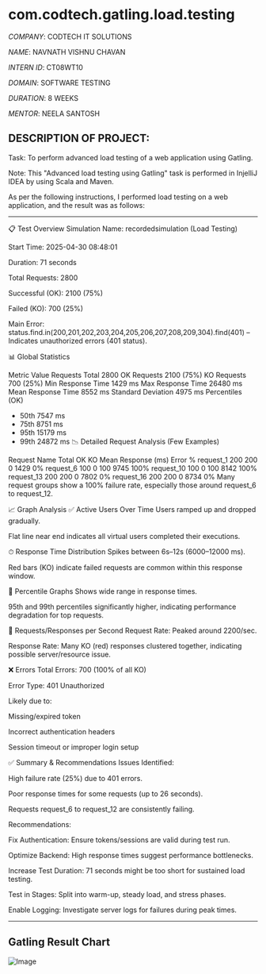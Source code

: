 # com.codtech.gatling.load.testing

*COMPANY*: CODTECH IT SOLUTIONS

*NAME*: NAVNATH VISHNU CHAVAN

*INTERN ID*: CT08WT10

*DOMAIN*: SOFTWARE TESTING

*DURATION*: 8 WEEKS

*MENTOR*: NEELA SANTOSH

## DESCRIPTION OF PROJECT:

Task: To perform advanced load testing of a web application using Gatling.

Note: This "Advanced load testing using Gatling" task is performed in InjelliJ IDEA by using 
Scala and Maven.

As per the following instructions, I performed load testing on a web application, and the result was as follows:

---

📋 Test Overview
Simulation Name: recordedsimulation (Load Testing)

Start Time: 2025-04-30 08:48:01

Duration: 71 seconds

Total Requests: 2800

Successful (OK): 2100 (75%)

Failed (KO): 700 (25%)

Main Error: status.find.in(200,201,202,203,204,205,206,207,208,209,304).find(401) – Indicates unauthorized errors (401 status).

📊 Global Statistics

Metric	Value
Requests Total	2800
OK Requests	2100 (75%)
KO Requests	700 (25%)
Min Response Time	1429 ms
Max Response Time	26480 ms
Mean Response Time	8552 ms
Standard Deviation	4975 ms
Percentiles (OK)	
- 50th	7547 ms
- 75th	8751 ms
- 95th	15179 ms
- 99th	24872 ms
📉 Detailed Request Analysis (Few Examples)

Request Name	Total	OK	KO	Mean Response (ms)	Error %
request_1	200	200	0	1429	0%
request_6	100	0	100	9745	100%
request_10	100	0	100	8142	100%
request_13	200	200	0	7802	0%
request_16	200	200	0	8734	0%
Many request groups show a 100% failure rate, especially those around request_6 to request_12.

📈 Graph Analysis
✅ Active Users Over Time
Users ramped up and dropped gradually.

Flat line near end indicates all virtual users completed their executions.

⏱ Response Time Distribution
Spikes between 6s–12s (6000–12000 ms).

Red bars (KO) indicate failed requests are common within this response window.

📐 Percentile Graphs
Shows wide range in response times.

95th and 99th percentiles significantly higher, indicating performance degradation for top requests.

🔄 Requests/Responses per Second
Request Rate: Peaked around 2200/sec.

Response Rate: Many KO (red) responses clustered together, indicating possible server/resource issue.

❌ Errors
Total Errors: 700 (100% of all KO)

Error Type: 401 Unauthorized

Likely due to:

Missing/expired token

Incorrect authentication headers

Session timeout or improper login setup

✅ Summary & Recommendations
Issues Identified:

High failure rate (25%) due to 401 errors.

Poor response times for some requests (up to 26 seconds).

Requests request_6 to request_12 are consistently failing.

Recommendations:

Fix Authentication: Ensure tokens/sessions are valid during test run.

Optimize Backend: High response times suggest performance bottlenecks.

Increase Test Duration: 71 seconds might be too short for sustained load testing.

Test in Stages: Split into warm-up, steady load, and stress phases.

Enable Logging: Investigate server logs for failures during peak times.

---

## Gatling Result Chart
![Image](https://github.com/user-attachments/assets/c0a512e0-c59c-48bc-abb5-ae1f916bd1ff)
